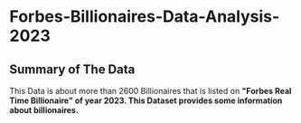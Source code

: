 # Forbes-Billionaires-Data-Analysis-2023

## Summary of The Data
This Data is about more than 2600 Billionaires that is listed on <b>"Forbes Real Time Billionaire"<b> of year 2023. This Dataset provides some information about billionaires. 
